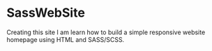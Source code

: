 # SassWebSite
Creating this site I am learn how to build a simple responsive website homepage using HTML and SASS/SCSS.
